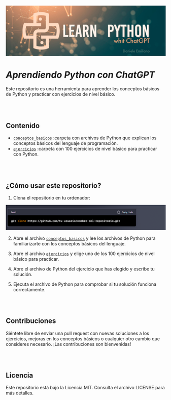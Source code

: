 <p align="center">
  <img src="./src/Learn-python.png">
</p>


# ***Aprendiendo Python con ChatGPT***

Este repositorio es una herramienta para aprender los conceptos básicos de Python y practicar con ejercicios de nivel básico.

<br>
<br>

## **Contenido**

- [`conceptos_basicos`](url) :carpeta con archivos de Python que explican los conceptos básicos del lenguaje de programación.
- [`ejercicios`](url) :carpeta con 100 ejercicios de nivel básico para practicar con Python.

<br>
<br>

## **¿Cómo usar este repositorio?**

1. Clona el repositorio en tu ordenador:

<p align="center">
  <img src="./src/git-clone.png">
</p>

2. Abre el archivo [`conceptos_basicos`](url) y lee los archivos de Python para familiarizarte con los conceptos básicos del lenguaje.

3. Abre el archivo [`ejercicios`](url) y elige uno de los 100 ejercicios de nivel básico para practicar.

4. Abre el archivo de Python del ejercicio que has elegido y escribe tu solución.

5. Ejecuta el archivo de Python para comprobar si tu solución funciona correctamente.

<br>
<br>

## **Contribuciones**

Siéntete libre de enviar una pull request con nuevas soluciones a los ejercicios, mejoras en los conceptos básicos o cualquier otro cambio que consideres necesario. ¡Las contribuciones son bienvenidas!

<br>
<br>

## **Licencia**

Este repositorio está bajo la Licencia MIT. Consulta el archivo LICENSE para más detalles.